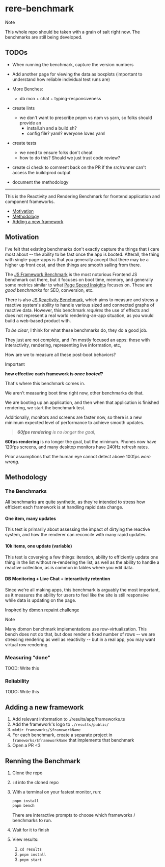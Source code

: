 # rere-benchmark

> [!NOTE]  
> This whole repo should be taken with a grain of salt right now. The benchmarks are still being developed. 


## TODOs

- When running the benchmark, capture the version numbers
- Add another page for viewing the data as boxplots (important to understand how reliable individual test runs are)

- More Benches:
  - db mon + chat + typing-responsiveness

- create lints 
  - we don't want to prescribe pnpm vs npm vs yarn, so folks should provide an
    - install.sh and a build.sh?
    - config file? yaml? everyone loves yaml

- create tests
  - we need to ensure folks don't cheat
  - how to do this? Should we just trust code review?

- create ci check to comment back on the PR if the src/runner can't access the build:prod output
- document the methodology

-----------------------------------------


This is the Reactivity and Rendering Benchmark for frontend application and component frameworks.

- [Motivation](#motivation) 
- [Methodology](#methodology)
- [Adding a new framework](#adding-a-new-framework)


## Motivation

I've felt that existing benchmarks don't exactly capture the things that _I_ care most about -- the ability to be fast once the app is booted. Afterall, the thing with single-page-apps is that you generally accept that there may be a higher up front cost, and then things are smooth sailing from there. 

The [JS Framework Benchmark](https://github.com/krausest/js-framework-benchmark) is the most notorious Frontend JS benchmark out there, but it focuses on boot time, memory, and generally some metrics similar to what [Page Speed Insights](https://pagespeed.web.dev/) focuses on. These are _good benchmarks_ for SEO, conversion, etc. 

There is also [JS Reactivity Benchmark](https://github.com/milomg/js-reactivity-benchmark), which aims to measure and stress a reactive system's ability to handle various sized and connected graphs of reactive data. However, this benchmark _requires_ the use of effects and does not represent a real world rendering-an-app situation, as you would build a web-based product with. 

_To be clear_, I think for what these benchmarks do, they do a good job. 

They just are not complete, and I'm mostly focused an apps: those with interactivity, rendering, representing live information, etc, 

How are we to measure all these post-boot behaviors?


> [!IMPORTANT]  
> **how effective each framework is _once booted_?**

That's where this benchmark comes in. 

We aren't measuring boot time right now, other benchmarks do that.

We are booting up an application, and then when that application is finished rendering, we start the benchmark test.


Additionally, 
monitors and screens are faster now, so there is a new minimum expected level of performance to achieve smooth updates.

> _**60fps rendering** is no longer the goal,_

**60fps rendering** is no longer the goal, but the minimum. Phones now have 120fps screens, and many desktop monitors have 240Hz refresh rates.

Prior assumptions that the human eye cannot detect above 100fps _were wrong_.


## Methodology

### The Benchmarks 

All benchmarks are quite synthetic, as they're intended to stress how efficient each framework is at handling rapid data change.

#### One item, many updates

This test is primarily about assessing the impact of dirtying the reactive system, and how the renderer can reconcile with many rapid updates.

#### 10k items, one update (variable) 

This test is coverying a few things: iteration, ability to efficiently update one thing in the list without re-rendering the list, as well as the ability to handle a reactive collection, as is common in tables where you edit data.

#### DB Monitoring + Live Chat + interactivity retention

Since we're all making apps, this benchmark is arguably the most important, as it measures the ability for users to feel like the site is still responsive while data is updating on the page.

Inspired by [dbmon repaint challenge](https://mathieuancelin.github.io/js-repaint-perfs/)

> [!NOTE]  
> Many dbmon benchmark implementations use row-virtualization. This bench does not do that, but does render a fixed number of rows -- we are stressing rendering as well as reactivity -- but in a real app, you may want virtual row rendering.

### Measuring "done" 

TOOD: Write this

### Reliability

TODO: Write this


## Adding a new framework

1. Add relevant information to ./results/app/frameworks.ts
2. Add the framework's logo to `./results/public/`
2. `mkdir frameworks/$frameworkName`
3. For each benchmark, create a separate project in `frameworks/$frameworkName` that implements that benchmark
4. Open a PR <3 

## Renning the Benchmark

1. Clone the repo
2. `cd` into the cloned repo
3. With a terminal on your fastest monitor, run:

    ```bash
    pnpm install
    pnpm bench
    ```

    There are interactive prompts to choose which frameworks / benchmarks to run.

4. Wait for it to finish    
5. View results:
    1. `cd results`
    2. `pnpm install`
    3. `pnpm start`


